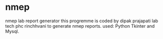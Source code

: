# nmep
nmep lab report generator
this progremme is coded by dipak prajapati lab tech phc rinchhvani to generate nmep reports.
used: Python Tkinter and Mysql.
